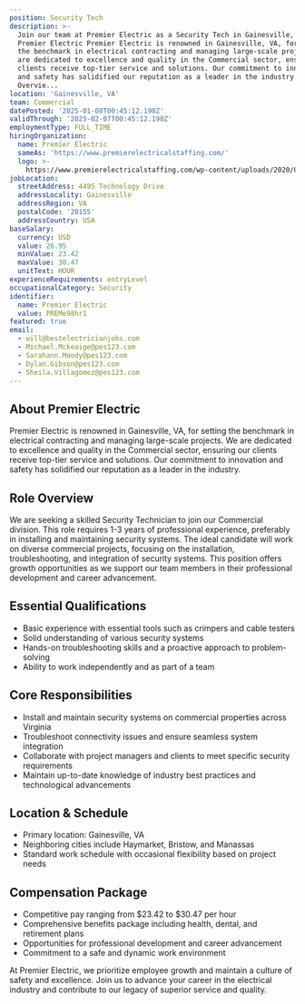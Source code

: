```yaml
---
position: Security Tech
description: >-
  Join our team at Premier Electric as a Security Tech in Gainesville, VA. About
  Premier Electric Premier Electric is renowned in Gainesville, VA, for setting
  the benchmark in electrical contracting and managing large-scale projects. We
  are dedicated to excellence and quality in the Commercial sector, ensuring our
  clients receive top-tier service and solutions. Our commitment to innovation
  and safety has solidified our reputation as a leader in the industry. Role
  Overvie...
location: 'Gainesville, VA'
team: Commercial
datePosted: '2025-01-08T00:45:12.190Z'
validThrough: '2025-02-07T00:45:12.190Z'
employmentType: FULL_TIME
hiringOrganization:
  name: Premier Electric
  sameAs: 'https://www.premierelectricalstaffing.com/'
  logo: >-
    https://www.premierelectricalstaffing.com/wp-content/uploads/2020/05/Premier-Electrical-Staffing-logo.png
jobLocation:
  streetAddress: 4495 Technology Drive
  addressLocality: Gainesville
  addressRegion: VA
  postalCode: '20155'
  addressCountry: USA
baseSalary:
  currency: USD
  value: 26.95
  minValue: 23.42
  maxValue: 30.47
  unitText: HOUR
experienceRequirements: entryLevel
occupationalCategory: Security
identifier:
  name: Premier Electric
  value: PREMe98hr1
featured: true
email:
  - will@bestelectricianjobs.com
  - Michael.Mckeaige@pes123.com
  - Sarahann.Moody@pes123.com
  - Dylan.Gibson@pes123.com
  - Sheila.Villagomez@pes123.com
---
```




## About Premier Electric

Premier Electric is renowned in Gainesville, VA, for setting the benchmark in electrical contracting and managing large-scale projects. We are dedicated to excellence and quality in the Commercial sector, ensuring our clients receive top-tier service and solutions. Our commitment to innovation and safety has solidified our reputation as a leader in the industry.

## Role Overview

We are seeking a skilled Security Technician to join our Commercial division. This role requires 1-3 years of professional experience, preferably in installing and maintaining security systems. The ideal candidate will work on diverse commercial projects, focusing on the installation, troubleshooting, and integration of security systems. This position offers growth opportunities as we support our team members in their professional development and career advancement.

## Essential Qualifications

- Basic experience with essential tools such as crimpers and cable testers
- Solid understanding of various security systems
- Hands-on troubleshooting skills and a proactive approach to problem-solving
- Ability to work independently and as part of a team

## Core Responsibilities

- Install and maintain security systems on commercial properties across Virginia
- Troubleshoot connectivity issues and ensure seamless system integration
- Collaborate with project managers and clients to meet specific security requirements
- Maintain up-to-date knowledge of industry best practices and technological advancements

## Location & Schedule

- Primary location: Gainesville, VA
- Neighboring cities include Haymarket, Bristow, and Manassas
- Standard work schedule with occasional flexibility based on project needs

## Compensation Package

- Competitive pay ranging from $23.42 to $30.47 per hour
- Comprehensive benefits package including health, dental, and retirement plans
- Opportunities for professional development and career advancement
- Commitment to a safe and dynamic work environment

At Premier Electric, we prioritize employee growth and maintain a culture of safety and excellence. Join us to advance your career in the electrical industry and contribute to our legacy of superior service and quality.
